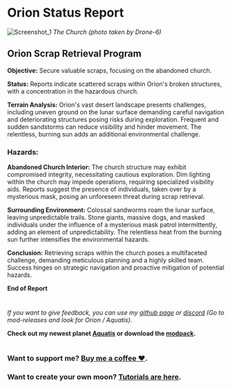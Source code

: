 # Orion Status Report
![Screenshot_1](https://raw.githubusercontent.com/sfDesat/Orion/main/Screenshots/Screenshot%202.png "Screenshot%202")
_The Church (photo taken by Drone-6)_

## **Orion Scrap Retrieval Program**

**Objective:** Secure valuable scraps, focusing on the abandoned church.

**Status:** Reports indicate scattered scraps within Orion's broken structures, with a concentration in the hazardous church.

**Terrain Analysis:**
Orion's vast desert landscape presents challenges, including uneven ground on the lunar surface demanding careful navigation and deteriorating structures posing risks during exploration. Frequent and sudden sandstorms can reduce visibility and hinder movement. The relentless, burning sun adds an additional environmental challenge.

### **Hazards:**

**Abandoned Church Interior:**
The church structure may exhibit compromised integrity, necessitating cautious exploration. Dim lighting within the church may impede operations, requiring specialized visibility aids. Reports suggest the presence of individuals, taken over by a mysterious mask, posing an unforeseen threat during scrap retrieval.

**Surrounding Environment:**
Colossal sandworms roam the lunar surface, leaving unpredictable trails. Stone giants, massive dogs, and masked individuals under the influence of a mysterious mask patrol intermittently, adding an element of unpredictability. The relentless heat from the burning sun further intensifies the environmental hazards.

**Conclusion:**
Retrieving scraps within the church poses a multifaceted challenge, demanding meticulous planning and a highly skilled team. Success hinges on strategic navigation and proactive mitigation of potential hazards.

**End of Report**

# 

_If you want to give feedback, you can use my [github page](https://github.com/sfDesat/Orion/issues) or [discord](https://discord.gg/nYcQFEpXfU) (Go to mod-releases and look for Orion / Aquatis)._

**Check out my newest planet [Aquatis](https://thunderstore.io/c/lethal-company/p/sfDesat/Aquatis/) or download the [modpack](https://thunderstore.io/c/lethal-company/p/sfDesat/Explorations/).**
#
### Want to support me? [Buy me a coffee ❤️](https://www.buymeacoffee.com/sfdesat).
### Want to create your own moon? [Tutorials are here](https://sfdesat.github.io/).
